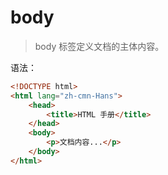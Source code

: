 # body

> body 标签定义文档的主体内容。

语法：

```html
<!DOCTYPE html>
<html lang="zh-cmn-Hans">
    <head>
        <title>HTML 手册</title>
    </head>
    <body>
        <p>文档内容...</p>
    </body>
</html>
```
